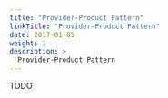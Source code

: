 ```yaml
---
title: "Provider-Product Pattern"
linkTitle: "Provider-Product Pattern"
date: 2017-01-05
weight: 1
description: >
  Provider-Product Pattern
---
```


TODO
